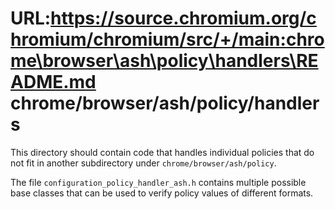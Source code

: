 URL:https://source.chromium.org/chromium/chromium/src/+/main:chrome\browser\ash\policy\handlers\README.md
chrome/browser/ash/policy/handlers
=======================================

This directory should contain code that handles individual policies
that do not fit in another subdirectory under `chrome/browser/ash/policy`.

The file `configuration_policy_handler_ash.h` contains multiple possible
base classes that can be used to verify policy values of different formats.

